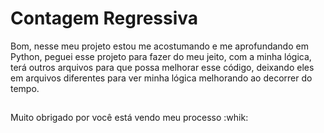 # Contagem Regressiva

Bom, nesse meu projeto estou me acostumando e me aprofundando em Python, peguei esse projeto para fazer do meu jeito, com a minha lógica, terá outros arquivos para que possa melhorar esse código, deixando eles em arquivos diferentes para ver minha lógica melhorando ao decorrer do tempo.

##

Muito obrigado por você está vendo meu processo :whik: